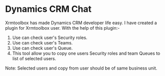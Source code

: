 # Dynamics CRM Chat
Xrmtoolbox has made Dynamics CRM developer life easy.
I have created a plugin for Xrmtoolbox user.
With the help of this plugin:-
1. Use can check user's Security roles.
2. Use can check user's Teams.
3. Use can check user's  Queue.
4. This tool allow you to copy one users Security roles and team Queues to list of selected users.

Note: Selected users and copy from user should be of same business unit.
 
